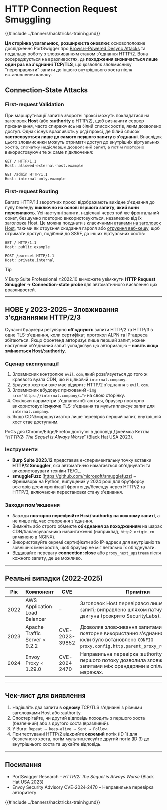 # HTTP Connection Request Smuggling

{{#include ../banners/hacktricks-training.md}}

**Ця сторінка узагальнює, розширює та оновлює** основоположне дослідження PortSwigger про [Browser-Powered Desync Attacks](https://portswigger.net/research/browser-powered-desync-attacks) та подальшу роботу з зловживанням станом з'єднання HTTP/2. Вона зосереджується на вразливостях, де **походження визначається лише один раз на з'єднанні TCP/TLS**, що дозволяє зловмиснику "переправляти" запити до іншого внутрішнього хоста після встановлення каналу.

## Connection-State Attacks <a href="#state" id="state"></a>

### First-request Validation

При маршрутизації запитів зворотні проксі можуть покладатися на заголовок **Host** (або **:authority** в HTTP/2), щоб визначити сервер призначення, часто спираючись на білий список хостів, яким дозволено доступ. Однак існує вразливість у ряді проксі, де білий список **застосовується лише до самого першого запиту в з'єднанні**. Внаслідок цього зловмисники можуть отримати доступ до внутрішніх віртуальних хостів, спочатку надіславши дозволений запит, а потім повторно використовуючи те ж саме підключення:
```http
GET / HTTP/1.1
Host: allowed-external-host.example

GET /admin HTTP/1.1
Host: internal-only.example
```
### First-request Routing

Багато HTTP/1.1 зворотних проксі відображають вихідне з'єднання до пулу бекенду **виключно на основі першого запиту, який вони пересилають**. Усі наступні запити, надіслані через той же фронтальний сокет, безшумно повторно використовуються, незалежно від їх заголовка Host. Це можна поєднати з класичними [атаками на заголовок Host](https://portswigger.net/web-security/host-header), такими як отруєння скидання пароля або [отруєння веб-кешу](https://portswigger.net/web-security/web-cache-poisoning), щоб отримати доступ, подібний до SSRF, до інших віртуальних хостів:
```http
GET / HTTP/1.1
Host: public.example

POST /pwreset HTTP/1.1
Host: private.internal
```
> [!TIP]
> У Burp Suite Professional ≥2022.10 ви можете увімкнути **HTTP Request Smuggler → Connection-state probe** для автоматичного виявлення цих вразливостей.

---

## НОВЕ у 2023-2025 – Зловживання з'єднаннями HTTP/2/3

Сучасні браузери регулярно **об'єднують** запити HTTP/2 та HTTP/3 в одне TLS-з'єднання, коли сертифікат, протокол ALPN та IP-адреса збігаються. Якщо фронтенд авторизує лише перший запит, кожен наступний об'єднаний запит успадковує цю авторизацію – **навіть якщо змінюється Host/:authority**.

### Сценар експлуатації
1. Зловмисник контролює `evil.com`, який розв'язується до того ж краєвого вузла CDN, що й цільовий `internal.company`.
2. Браузер жертви вже має відкрите HTTP/2 з'єднання з `evil.com`.
3. Зловмисник вбудовує прихований `<img src="https://internal.company/…">` на свою сторінку.
4. Оскільки параметри з'єднання збігаються, браузер повторно використовує **існуюче** TLS-з'єднання та мультиплексує запит для `internal.company`.
5. Якщо CDN/маршрутизатор лише перевіряв перший запит, внутрішній хост стає доступним.

PoCs для Chrome/Edge/Firefox доступні в доповіді Джеймса Кеттла *“HTTP/2: The Sequel is Always Worse”* (Black Hat USA 2023).

### Інструменти
* **Burp Suite 2023.12** представив експериментальну точку вставки **HTTP/2 Smuggler**, яка автоматично намагається об'єднувати та використовувати техніки TE/CL.
* **smuggleFuzz** (https://github.com/microsoft/smugglefuzz) – Фреймворк на Python, випущений у 2024 році для брутфорсу векторів десинхронізації фронтенду/бекенду через HTTP/2 та HTTP/3, включаючи перестановки стану з'єднання.

### Заходи пом'якшення
* Завжди **повторно перевіряйте Host/:authority на кожному запиті**, а не лише під час створення з'єднання.
* Вимкніть або строго обмежте **об'єднання за походженням** на шарах CDN/балансувальника навантаження (наприклад, `http2_origin_cn` вимкнено в NGINX).
* Використовуйте окремі сертифікати або IP-адреси для внутрішніх та зовнішніх імен хостів, щоб браузер не міг легально їх об'єднувати.
* Віддавайте перевагу **connection: close** або `proxy_next_upstream` після кожного запиту, де це можливо.

---

## Реальні випадки (2022-2025)

| Рік | Компонент | CVE | Примітки |
|------|-----------|-----|-------|
| 2022 | AWS Application Load Balancer | – | Заголовок Host перевірявся лише на першому запиті; виправлено шляхом патчування правил двигуна (розкрито SecurityLabs). |
| 2023 | Apache Traffic Server < 9.2.2 | CVE-2023-39852 | Дозволяв зловживання запитами через повторне використання з'єднання HTTP/2, коли було встановлено `CONFIG proxy.config.http.parent_proxy_routing_enable`. |
| 2024 | Envoy Proxy < 1.29.0 | CVE-2024-2470 | Неправильна перевірка :authority після першого потоку дозволила зловживання запитами між орендарями в спільних мережах. |

---

## Чек-лист для виявлення

1. Надішліть два запити в **одному** TCP/TLS з'єднанні з різними заголовками Host або :authority.
2. Спостерігайте, чи другий відповідь походить з першого хоста (безпечний) або з другого хоста (вразливий).
3. У Burp: `Repeat → keep-alive → Send → Follow`.
4. При тестуванні HTTP/2 відкрийте **окремий** потік (ID 1) для безпечного хоста, потім мультиплексуйте другий потік (ID 3) до внутрішнього хоста та шукайте відповідь.

---

## Посилання

* PortSwigger Research – *HTTP/2: The Sequel is Always Worse* (Black Hat USA 2023)
* Envoy Security Advisory CVE-2024-2470 – Неправильна перевірка авторитету

{{#include ../banners/hacktricks-training.md}}
